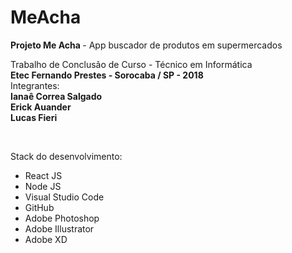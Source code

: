 # MeAcha
<b> Projeto Me Acha </b> - App buscador de produtos em supermercados

Trabalho de Conclusão de Curso - Técnico em Informática
<br>
<b> Etec Fernando Prestes - Sorocaba / SP - 2018 </b>
<br>
Integrantes:
<br>
<b>Ianaê Correa Salgado
<br>
   Erick Auander
<br>
   Lucas Fieri
</b>

<br>

Stack do desenvolvimento:
<br> 
<ul>
  <li>React JS</li>
  <li>Node JS</li>
  <li>Visual Studio Code</li>
  <li>GitHub</li>
  <li>Adobe Photoshop</li>
  <li>Adobe Illustrator</li>
  <li>Adobe XD</li>
</ul>
